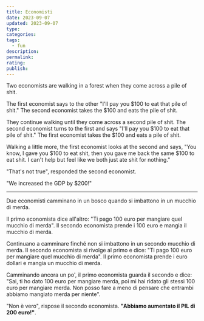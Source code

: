 ```yaml
---
title: Economisti
date: 2023-09-07
updated: 2023-09-07
type: 
categories:
tags:
  - fun
description: 
permalink: 
rating: 
publish: 
---
```


Two economists are walking in a forest when they come across a pile of shit.

The first economist says to the other "I'll pay you $100 to eat that pile of shit." The second economist takes the $100 and eats the pile of shit.

They continue walking until they come across a second pile of shit. The second economist turns to the first and says "I'll pay you $100 to eat that pile of shit." The first economist takes the $100 and eats a pile of shit.

Walking a little more, the first economist looks at the second and says, "You know, I gave you $100 to eat shit, then you gave me back the same $100 to eat shit. I can't help but feel like we both just ate shit for nothing."

"That's not true", responded the second economist.

"We increased the GDP by $200!"

---

Due economisti camminano in un bosco quando si imbattono in un mucchio di merda.

Il primo economista dice all'altro: "Ti pago 100 euro per mangiare quel mucchio di merda". Il secondo economista prende i 100 euro e mangia il mucchio di merda.

Continuano a camminare finché non si imbattono in un secondo mucchio di merda. Il secondo economista si rivolge al primo e dice: "Ti pago 100 euro per mangiare quel mucchio di merda". Il primo economista prende i euro dollari e mangia un mucchio di merda.

Camminando ancora un po', il primo economista guarda il secondo e dice: "Sai, ti ho dato 100 euro per mangiare merda, poi mi hai ridato gli stessi 100 euro per mangiare merda. Non posso fare a meno di pensare che entrambi abbiamo mangiato merda per niente".

"Non è vero", rispose il secondo economista. **"Abbiamo aumentato il PIL di 200 euro!"**.